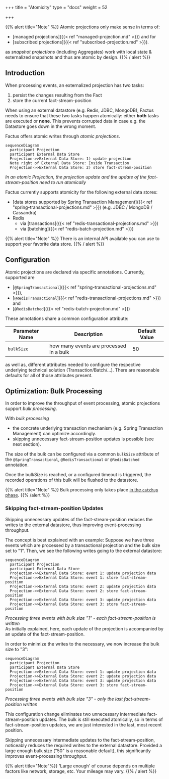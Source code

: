 +++
title = "Atomicity"
type = "docs"
weight = 52

+++

{{% alert title="Note" %}}
Atomic projections only make sense in terms of:

- [managed projections]({{< ref "managed-projection.md" >}}) and for
- [subscribed projections]({{< ref "subscribed-projection.md" >}}).

as _snapshot projections_ (including Aggregates) work with local state & externalized snapshots and thus are atomic by design.
{{% / alert %}}

## Introduction

When processing events, an externalized projection has two tasks:

1. persist the changes resulting from the Fact
2. store the current fact-stream-position

When using an external datastore (e.g. Redis, JDBC, MongoDB), Factus needs to ensure that these two tasks happen atomically: either **both**
tasks are executed or **none**. This prevents corrupted data in case e.g. the Datastore goes down in the wrong moment.

Factus offers atomic writes through _atomic projections_.

```mermaid
sequenceDiagram
  participant Projection
  participant External Data Store
  Projection->>External Data Store: 1) update projection
  Note right of External Data Store: Inside Transaction
  Projection->>External Data Store: 2) store fact-stream-position
```

_In an atomic Projection, the projection update and the update of the fact-stream-position need to run atomically_

Factus currently supports atomicity for the following external data stores:

- [data stores supported by Spring Transaction Management]({{< ref "spring-transactional-projections.md" >}}) (e.g. JDBC / MongoDB / Cassandra)
- Redis
  - via [transactions]({{< ref "redis-transactional-projections.md" >}})
  - via [batching]({{< ref "redis-batch-projection.md" >}})

{{% alert title="Note" %}} There is an internal API available you can use to support your favorite data store. {{% / alert %}}

## Configuration

Atomic projections are declared via specific annotations. Currently, supported are

- [`@SpringTransactional`]({{< ref "spring-transactional-projections.md" >}}),
- [`@RedisTransactional`]({{< ref "redis-transactional-projections.md" >}}) and
- [`@RedisBatched`]({{< ref "redis-batch-projection.md" >}})

These annotations share a common configuration attribute:

| Parameter Name |               Description               | Default Value |
|----------------|-----------------------------------------|---------------|
| `bulkSize`     | how many events are processed in a bulk | 50            |

as well as, different attributes needed to configure the respective underlying technical solution (Transaction/Batch/...).
There are reasonable defaults for all of those attributes present.

## Optimization: Bulk Processing

In order to improve the throughput of event processing, atomic projections support _bulk processing_.

With _bulk processing_

- the concrete underlying transaction mechanism (e.g. Spring Transaction Management) can optimize accordingly.
- skipping unnecessary fact-stream-position updates is possible (see next section).

The size of the bulk can be configured via a common `bulkSize` attribute of
the `@SpringTransactional`, `@RedisTransactional` or `@RedisBatched` annotation.

Once the bulkSize is reached, or a configured timeout is triggered, the recorded operations of this bulk will be flushed to the datastore.

{{% alert title="Note" %}} Bulk processing only takes place [in the `catchup` phase](/concept). {{% /alert %}}

### Skipping fact-stream-position Updates

Skipping unnecessary updates of the fact-stream-position reduces the writes to the external datastore,
thus improving event-processing throughput.

The concept is best explained with an example: Suppose we have three events which are processed by a transactional projection and the bulk size set to "1".
Then, we see the following writes going to the external datastore:

```mermaid
sequenceDiagram
  participant Projection
  participant External Data Store
  Projection->>External Data Store: event 1: update projection data
  Projection->>External Data Store: event 1: store fact-stream-position
  Projection->>External Data Store: event 2: update projection data
  Projection->>External Data Store: event 2: store fact-stream-position
  Projection->>External Data Store: event 3: update projection data
  Projection->>External Data Store: event 3: store fact-stream-position
```

_Processing three events with bulk size "1" - each fact-stream-position is written_  
As initially explained, here, each update of the projection is accompanied by an update of the fact-stream-position.

In order to minimize the writes to the necessary, we now increase the bulk size to "3":

```mermaid
sequenceDiagram
  participant Projection
  participant External Data Store
  Projection->>External Data Store: event 1: update projection data
  Projection->>External Data Store: event 2: update projection data
  Projection->>External Data Store: event 3: update projection data
  Projection->>External Data Store: event 3: store fact-stream-position
```

_Processing three events with bulk size "3" - only the last fact-stream-position written_

This configuration change eliminates two unnecessary intermediate fact-stream-position updates.
The bulk is still executed atomically, so in terms of fact-stream-position updates, we are just interested
in the last, most recent position.

Skipping unnecessary intermediate updates to the fact-stream-position, noticeably reduces
the required writes to the external datastore. Provided a large enough bulk size ("50" is a reasonable default),
this significantly improves event-processing throughput.

{{% alert title="Note"%}} 'Large enough' of course depends on multiple factors like network, storage, etc.
Your mileage may vary. {{% / alert %}}
